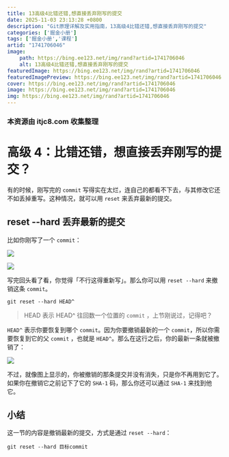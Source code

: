 ```yaml
---
title: 13高级4比错还错,想直接丢弃刚写的提交
date: 2025-11-03 23:13:28 +0800
description: "Git原理详解及实用指南，13高级4比错还错,想直接丢弃刚写的提交"
categories: ['掘金小册']
tags: ['掘金小册','课程']
artid: "1741706046"
image:
    path: https://bing.ee123.net/img/rand?artid=1741706046
    alt: 13高级4比错还错,想直接丢弃刚写的提交
featuredImage: https://bing.ee123.net/img/rand?artid=1741706046
featuredImagePreview: https://bing.ee123.net/img/rand?artid=1741706046
cover: https://bing.ee123.net/img/rand?artid=1741706046
image: https://bing.ee123.net/img/rand?artid=1741706046
img: https://bing.ee123.net/img/rand?artid=1741706046
---
```


### 本资源由 itjc8.com 收集整理
# 高级 4：比错还错，想直接丢弃刚写的提交？

有的时候，刚写完的 `commit` 写得实在太烂，连自己的都看不下去，与其修改它还不如丢掉重写。这种情况，就可以用 `reset` 来丢弃最新的提交。

## reset --hard 丢弃最新的提交

比如你刚写了一个 `commit`：

![](https://user-gold-cdn.xitu.io/2017/11/22/15fe19c8a6101d7f?w=484&h=270&f=gif&s=136318)

![](https://user-gold-cdn.xitu.io/2017/11/22/15fe19c8a2f08fa1?w=624&h=289&f=jpeg&s=103942)

写完回头看了看，你觉得「不行这得重新写」。那么你可以用 `reset --hard` 来撤销这条 `commit`。

```shell
git reset --hard HEAD^
```

> HEAD 表示 HEAD^ 往回数一个位置的 `commit` ，上节刚说过，记得吧？

`HEAD^` 表示你要恢复到哪个 `commit`。因为你要撤销最新的一个 `commit`，所以你需要恢复到它的父 `commit` ，也就是 `HEAD^`。那么在这行之后，你的最新一条就被撤销了：

![](https://user-gold-cdn.xitu.io/2017/11/22/15fe19c8a3235853?w=466&h=262&f=gif&s=120940)

不过，就像图上显示的，你被撤销的那条提交并没有消失，只是你不再用到它了。如果你在撤销它之前记下了它的 `SHA-1` 码，那么你还可以通过 `SHA-1` 来找到他它。

## 小结

这一节的内容是撤销最新的提交，方式是通过 `reset --hard`：

```shell
git reset --hard 目标commit
```

